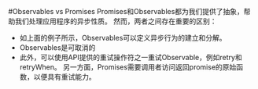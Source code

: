 #Observables vs Promises
Promises和Observables都为我们提供了抽象，帮助我们处理应用程序的异步性质。 然而，两者之间存在重要的区别：

* 如上面的例子所示，Observables可以定义异步行为的建立和分解。
* Observables是可取消的
* 此外，可以使用API提供的重试操作符之一重试Observable，例如retry和retryWhen。 另一方面，Promises需要调用者访问返回promise的原始函数，以便具有重试能力。